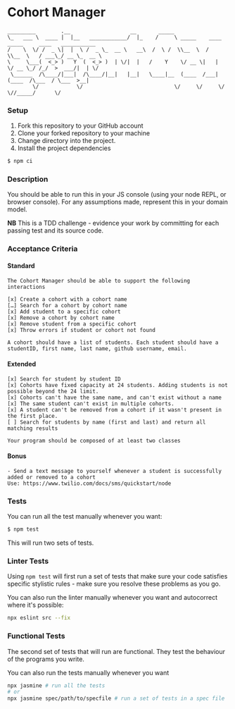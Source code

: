 # Cohort Manager

```
_________        .__                   __       _____                                             
\_   ___ \  ____ |  |__   ____________/  |_    /     \ _____    ____ _____     ____   ___________ 
/    \  \/ /  _ \|  |  \ /  _ \_  __ \   __\  /  \ /  \\__  \  /    \\__  \   / ___\_/ __ \_  __ \
\     \___(  <_> )   Y  (  <_> )  | \/|  |   /    Y    \/ __ \|   |  \/ __ \_/ /_/  >  ___/|  | \/
 \______  /\____/|___|  /\____/|__|   |__|   \____|__  (____  /___|  (____  /\___  / \___  >__|   
        \/            \/                             \/     \/     \/     \//_____/      \/       
```

### Setup

1. Fork this repository to your GitHub account
2. Clone your forked repository to your machine
3. Change directory into the project.
4. Install the project dependencies

```sh
$ npm ci
```

### Description

You should be able to run this in your JS console (using your node REPL, or browser console). For any assumptions made, represent this in your domain model.

**NB** This is a TDD challenge - evidence your work by committing for each passing test and its source code.

### Acceptance Criteria

#### Standard
```
The Cohort Manager should be able to support the following interactions

[x] Create a cohort with a cohort name 
[…] Search for a cohort by cohort name
[x] Add student to a specific cohort
[x] Remove a cohort by cohort name
[x] Remove student from a specific cohort
[x] Throw errors if student or cohort not found

A cohort should have a list of students. Each student should have a studentID, first name, last name, github username, email.
```

#### Extended
```
[x] Search for student by student ID
[x] Cohorts have fixed capacity at 24 students. Adding students is not possible beyond the 24 limit.
[x] Cohorts can't have the same name, and can't exist without a name
[x] The same student can't exist in multiple cohorts.
[x] A student can't be removed from a cohort if it wasn't present in the first place.
[ ] Search for students by name (first and last) and return all matching results

Your program should be composed of at least two classes
```

#### Bonus
```
- Send a text message to yourself whenever a student is successfully added or removed to a cohort
Use: https://www.twilio.com/docs/sms/quickstart/node
```


### Tests
You can run all the test manually whenever you want:
```sh
$ npm test
```

This will run two sets of tests.

### Linter Tests
Using `npm test` will first run a set of tests that make sure your code satisfies specific stylistic rules - make sure you resolve these problems as you go.

You can also run the linter manually whenever you want and autocorrect where it's possible:
```sh
npx eslint src --fix
```

### Functional Tests
The second set of tests that will run are functional. They test the behaviour of the programs you write.

You can also run the tests manually whenever you want
```sh
npx jasmine # run all the tests
# or
npx jasmine spec/path/to/specfile # run a set of tests in a spec file
```
